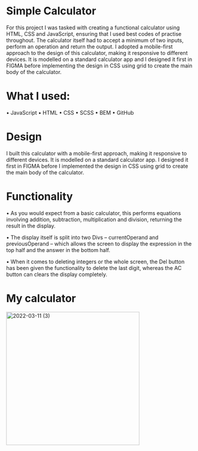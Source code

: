 # Simple Calculator
For this project I was tasked with creating a functional calculator using HTML, CSS and JavaScript, ensuring that I used best codes of practise throughout. The calculator itself had to accept a minimum of two inputs, perform an operation and return the output. I adopted a mobile-first approach to the design of this calculator, making it responsive to different devices. It is modelled on a standard calculator app and I designed it first in FIGMA before implementing the design in CSS using grid to create the main body of the calculator.

# What I used:
•	JavaScript
•	HTML
•	CSS
•	SCSS
•	BEM
•	GitHub

# Design
I built this calculator with a mobile-first approach, making it responsive to different devices. It is modelled on a standard calculator app. I designed it first in FIGMA before I implemented the design in CSS using grid to create the main body of the calculator.

# Functionality
•	As you would expect from a basic calculator, this performs equations involving addition, subtraction, multiplication and division, returning the result in the display.

•	The display itself is split into two Divs – currentOperand and previousOperand – which allows the screen to display the expression in the top half and the answer in the bottom half.

•	When it comes to deleting integers or the whole screen, the Del button has been given the functionality to delete the last digit, whereas the AC button can clears the display completely.

# My calculator

<img width="357" alt="2022-03-11 (3)" src="https://user-images.githubusercontent.com/93707792/157878210-59d2f830-9da9-4d9c-9bb8-1b8ef83a1b3f.png">
